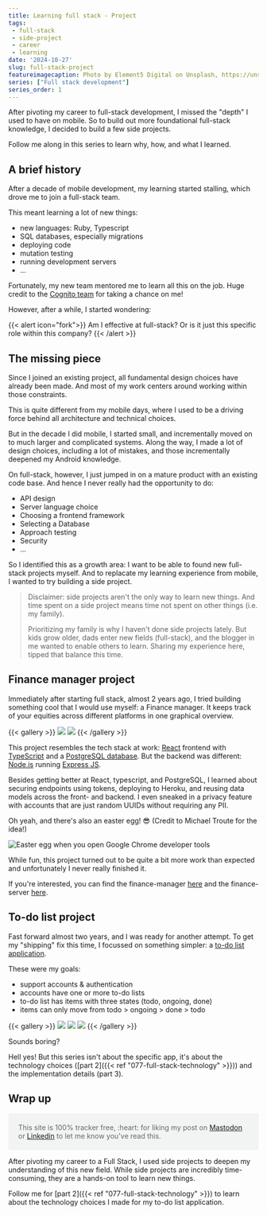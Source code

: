 ```yaml
---
title: Learning full stack - Project
tags:
 - full-stack
 - side-project
 - career
 - learning
date: '2024-10-27'
slug: full-stack-project
featureimagecaption: Photo by Element5 Digital on Unsplash, https://unsplash.com/photos/red-apple-fruit-on-four-pyle-books-OyCl7Y4y0Bk, resized and cropped
series: ["Full stack development"]
series_order: 1
---
```

After pivoting my career to full-stack development, I missed the "depth" I used to have on mobile. So to build out more foundational full-stack knowledge, I decided to build a few side projects.

Follow me along in this series to learn why, how, and what I learned.

## A brief history
After a decade of mobile development, my learning started stalling, which drove me to join a full-stack team. 

This meant learning a lot of new things: 

- new languages: Ruby, Typescript
- SQL databases, especially migrations
- deploying code
- mutation testing
- running development servers
- ...

Fortunately, my new team mentored me to learn all this on the job. Huge credit to the [Cognito team](https://cognitohq.com/) for taking a chance on me!

However, after a while, I started wondering:

{{< alert icon="fork">}}
Am I effective at full-stack? Or is it just this specific role within this company?
{{< /alert >}}

## The missing piece
Since I joined an existing project, all fundamental design choices have already been made. And most of my work centers around working within those constraints.

This is quite different from my mobile days, where I used to be a driving force behind all architecture and technical choices.

But in the decade I did mobile, I started small, and incrementally moved on to much larger and complicated systems. Along the way, I made a lot of design choices, including a lot of mistakes, and those incrementally deepened my Android knowledge.

On full-stack, however, I just jumped in on a mature product with an existing code base. And hence I never really had the opportunity to do:

- API design
- Server language choice
- Choosing a frontend framework
- Selecting a Database
- Approach testing
- Security
- ...

So I identified this as a growth area: I want to be able to found new full-stack projects myself. And to replacate my learning experience from mobile, I wanted to try building a side project.

> Disclaimer: side projects aren't the only way to learn new things. And time spent on a side project means time not spent on other things (i.e. my family). 
>
> Prioritizing my family is why I haven't done side projects lately. But kids grow older, dads enter new fields (full-stack), and the blogger in me wanted to enable others to learn. Sharing my experience here, tipped that balance this time.

## Finance manager project
Immediately after starting full stack, almost 2 years ago, I tried building something cool that I would use myself: a Finance manager. It keeps track of your equities across different platforms in one graphical overview.

{{< gallery >}}
  <img src="finance_manager_login.png" class="grid-w50" />
  <img src="finance_manager_overview.png" class="grid-w50" />
{{< /gallery >}}

This project resembles the tech stack at work: [React](https://react.dev/) frontend with [TypeScript](https://www.typescriptlang.org/) and a [PostgreSQL database](https://www.postgresql.org/). But the backend was different: [Node.js](https://nodejs.org/en) running [Express JS](https://expressjs.com/).

Besides getting better at React, typescript, and PostgreSQL, I learned about securing endpoints using tokens, deploying to Heroku, and reusing data models across the front- and backend. I even sneaked in a privacy feature with accounts that are just random UUIDs without requiring any PII.

Oh yeah, and there's also an easter egg! 😎
(Credit to Michael Troute for the idea!)

![Easter egg when you open Google Chrome developer tools](easter_egg.png)

While fun, this project turned out to be quite a bit more work than expected and unfortunately I never really finished it.

If you're interested, you can find the finance-manager [here](https://github.com/JeroenMols/finance-manager) and the finance-server [here](https://github.com/JeroenMols/finance-server).

## To-do list project
Fast forward almost two years, and I was ready for another attempt. To get my "shipping" fix this time, I focussed on something simpler: a [to-do list application](https://github.com/JeroenMols/tasks). 

These were my goals:

- support accounts & authentication
- accounts have one or more to-do lists
- to-do list has items with three states (todo, ongoing, done)
- items can only move from todo > ongoing > done > todo

{{< gallery >}}
  <img src="todo_intro.png" class="grid-w50" />
  <img src="todo_lists.png" class="grid-w50" />
  <img src="todo_todos.png" class="grid-w50" />
{{< /gallery >}}

Sounds boring? 

Hell yes! But this series isn't about the specific app, it's about the technology choices ([part 2]({{< ref "077-full-stack-technology" >}})) and the implementation details (part 3).

## Wrap up

<p style="color: #646769; background: #f2f3f3; padding: 20px;">This site is 100% tracker free, :heart: for liking my post on <a href="https://androiddev.social/@Jeroenmols/113381651933983438">Mastodon</a> or <a href="https://www.linkedin.com/posts/jeroenmols_learning-full-stack-project-activity-7256424784358436864-bcph">Linkedin</a> to let me know you've read this.</p>

After pivoting my career to a Full Stack, I used side projects to deepen my understanding of this new field. While side projects are incredibly time-consuming, they are a hands-on tool to learn new things. 

Follow me for [part 2]({{< ref "077-full-stack-technology" >}}) to learn about the technology choices I made for my to-do list application.